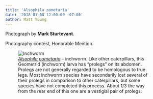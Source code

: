 ```yaml
---
title: 'Alsophila pometaria'
date: '2018-01-08 12:00:00 -07:00'
author: Matt Young
---
```

Photograph by **Mark Sturtevant**.

Photography contest, Honorable Mention.
<figure>
<img src="{{ site.baseurl }}/uploads/2018/Sturtevant.Alsophila_pometaria.jpg" alt="Inchworm"/>
<figcaption>
<a href="http://bugguide.net/node/view/35918"><i>Alsophila pometaria</i></a> &ndash; inchworm. Like other caterpillars, this Geometrid (inchworm) larva has “prolegs” on its abdomen. Prolegs are not generally regarded to be homologous to true legs. Most inchworm species have secondarily lost several of their prolegs in comparison to other caterpillars, but some species have not completed this process. About 1/3 the way from the rear end of this one are a vestigial pair of prolegs.
</figcaption>
</figure>


 
